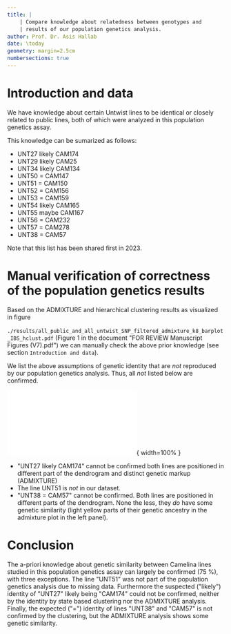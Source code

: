 ```yaml
---
title: |
    | Compare knowledge about relatedness between genotypes and
    | results of our population genetics analysis.
author: Prof. Dr. Asis Hallab
date: \today
geometry: margin=2.5cm
numbersections: true
---
```


# Introduction and data

We have knowledge about certain Untwist lines to be identical or closely
related to public lines, both of which were analyzed in this population
genetics assay.

This knowledge can be sumarized as follows:

- UNT27 likely CAM174  
- UNT29 likely CAM25  
- UNT34 likely CAM134  
- UNT50 = CAM147  
- UNT51 = CAM150  
- UNT52 = CAM156  
- UNT53 = CAM159  
- UNT54 likely CAM165  
- UNT55 maybe CAM167  
- UNT56 = CAM232  
- UNT57 = CAM278  
- UNT38 = CAM57

Note that this list has been shared first in 2023.

# Manual verification of correctness of the population genetics results

Based on the ADMIXTURE and hierarchical clustering results as visualized in
figure

`./results/all_public_and_all_untwist_SNP_filtered_admixture_k8_barplot_IBS_hclust.pdf`
(Figure 1 in the document "FOR REVIEW Manuscript Figures (V7).pdf") we can
manually check the above prior knowledge (see section `Introduction and data`).

We list the above assumptions of genetic identity that are _not_ reproduced by
our population genetics analysis. Thus, all _not_ listed below are confirmed.

![Dendrogram and ADMIXTURE results](./results/all_public_and_all_untwist_SNP_filtered_admixture_k8_barplot_IBS_hclust.pdf){ width=100% }

- "UNT27 likely CAM174" cannot be confirmed both lines are positioned in
  different part of the dendrogram and distinct genetic markup (ADMIXTURE)
- The line UNT51 is _not_ in our dataset.
- "UNT38 = CAM57" cannot be confirmed. Both lines are positioned in different
  parts of the dendrogram. None the less, they _do_ have some genetic
  similarity (light yellow parts of their genetic ancestry in the admixture
  plot in the left panel).

# Conclusion

The a-priori knowledge about genetic similarity between Camelina lines studied
in this population genetics assay can largely be confirmed (75 %), with three
exceptions. The line "UNT51" was not part of the population genetics analysis
due to missing data. Furthermore the suspected ("likely") identity of "UNT27"
likely being "CAM174" could not be confirmed, neither by the identity by state
based clustering nor the ADMIXTURE analysis. Finally, the expected ("=")
identity of lines "UNT38" and "CAM57" is not confirmed by the clustering, but
the ADMIXTURE analysis shows some genetic similarity.
